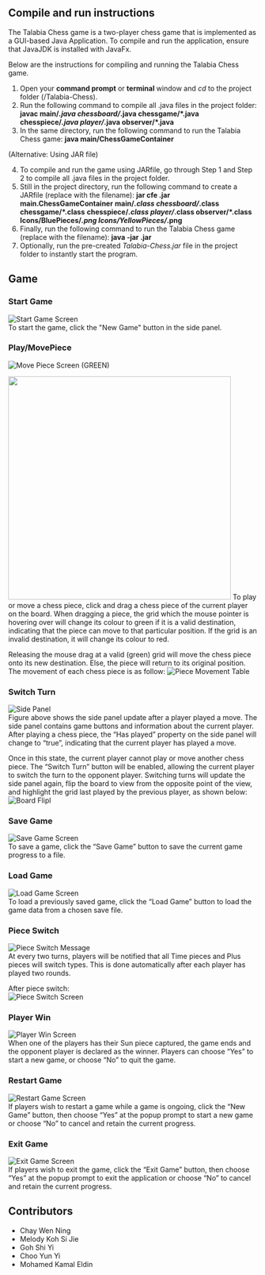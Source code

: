 
## Compile and run instructions

The Talabia Chess game is a two-player chess game that is implemented as a GUI-based Java Application. To compile and run the application, ensure that JavaJDK is installed with JavaFx.

Below are the instructions for compiling and running the Talabia Chess game.

1. Open your **command prompt** or **terminal** window and _cd_ to the project folder  (/Talabia-Chess).
2. Run the following command to compile all .java files in the project folder:
    **javac main/*.java chessboard/*.java chessgame/*.java** **chesspiece/*.java player/*.java observer/*.java**
3. In the same directory, run the following command to run the Talabia Chess game:
    **java main/ChessGameContainer**

(Alternative: Using JAR file)

4. To compile and run the game using JARfile, go through Step 1 and Step 2 to compile all .java files in the project folder.
5. Still in the project directory, run the following command to create a JARfile (replace <jar-file-name> with the filename):
       **jar cfe <jar-file-name>.jar main.ChessGameContainer** **main/*.class chessboard/*.class chessgame/*.class** **chesspiece/*.class player/*.class observer/*.class** **Icons/BluePieces/*.png Icons/YellowPieces/*.png**
6. Finally, run the following command to run the Talabia Chess game (replace <jar-file-name> with the filename):
       **java -jar <jar-file-name>.jar**
7. Optionally, run the pre-created _Talabia-Chess.jar_ file in the project folder to instantly start the program.

## Game
### Start Game
![Start Game Screen](/Screenshots/start-game.png)  
To start the game, click the "New Game" button in the side panel.


### Play/MovePiece
![Move Piece Screen (GREEN)](/Screenshots/move-piece-green.png)  
<!--![Move Piece Screen (RED)](/Screenshots/move-piece-red.png)  -->
<img src="/Screenshots/move-piece-red.png" width="450">  
To play or move a chess piece, click and drag a chess piece of the current player on the board. When dragging a piece, the grid which the mouse pointer is hovering over will change its colour to green if it is a valid destination, indicating that the piece can move to that particular position. If the grid is an invalid destination, it will change its colour to red. 

Releasing the mouse drag at a valid (green) grid will move the chess piece onto its new destination. Else, the piece will return to its original position. 
The movement of each chess piece is as follow:
![Piece Movement Table](/Screenshots/piece-movement.png)  


### Switch Turn
![Side Panel](/Screenshots/switch-turn.png)  
Figure above shows the side panel update after a player played a move. The side panel contains game buttons and information about the current player. After playing a chess piece, the “Has played” property on the side panel will change to “true”, indicating that the current player has played a move. 

Once in this state, the current player cannot play or move another chess piece. The “Switch Turn” button will be enabled, allowing the current player to switch the turn to the opponent player. Switching turns will update the side panel again, flip the board to view from the opposite point of the view, and highlight the grid last played by the previous player, as shown below:  
![Board Flipl](/Screenshots/board-flip.png)  

### Save Game
![Save Game Screen](/Screenshots/save-game.png)  
To save a game, click the “Save Game” button to save the current game progress to a file.

### Load Game
![Load Game Screen](/Screenshots/load-game.png)  
To load a previously saved game, click the “Load Game” button to load the game data from a chosen save file.

### Piece Switch
![Piece Switch Message](/Screenshots/piece-switch-before.png)  
At every two turns, players will be notified that all Time pieces and Plus pieces will switch types. This is done automatically after each player has played two rounds. 

After piece switch:  
![Piece Switch Screen](/Screenshots/piece-switch-after.png)  

### Player Win
![Player Win Screen](/Screenshots/player-win.png)  
When one of the players has their Sun piece captured, the game ends and the opponent player is declared as the winner. Players can choose “Yes” to start a new game, or choose “No” to quit the game.

### Restart Game
![Restart Game Screen](/Screenshots/restart-game.png)  
If players wish to restart a game while a game is ongoing, click the “New Game” button, then choose “Yes” at the popup prompt to start a new game or choose “No” to cancel and retain the current progress.

### Exit Game
![Exit Game Screen](/Screenshots/exit-game.png)  
If players wish to exit the game, click the “Exit Game” button, then choose “Yes” at the popup prompt to exit the application or choose “No” to cancel and retain the current progress.

## Contributors
- Chay Wen Ning
- Melody Koh Si Jie
- Goh Shi Yi
- Choo Yun Yi
- Mohamed Kamal Eldin
